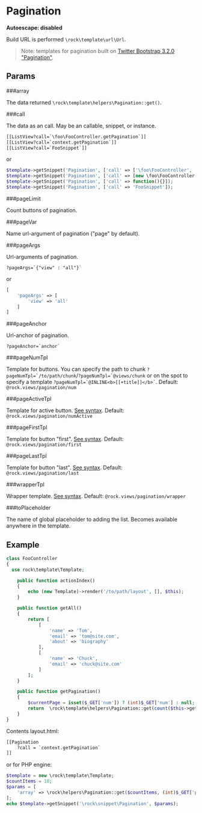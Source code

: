 Pagination
====================
**Autoescape: disabled**

Build URL is performed `\rock\template\url\Url`.

> Note: templates for pagination built on [Twitter Bootstrap  3.2.0 "Pagination"](http://getbootstrap.com/components/#pagination).

Params
--------------------

###array

The data returned `\rock\template\helpers\Pagination::get()`.

###call

The data as an call. May be an callable, snippet, or instance.

```html
[[ListView?call=`\foo\FooController.getPagination`]]
[[ListView?call=`context.getPagination`]]
[[ListView?call=`FooSnippet`]]
```
or

```php
$template->getSnippet('Pagination', ['call' => ['\foo\FooController', 'getPagination']]);
$template->getSnippet('Pagination', ['call' => [new \foo\FooController(), 'getPagination']]);
$template->getSnippet('Pagination', ['call' => function(){}]);
$template->getSnippet('Pagination', ['call' => 'FooSnippet']);
```

###pageLimit

Count buttons of pagination.

###pageVar

Name url-argument of pagination ("page" by default).

###pageArgs

Url-arguments of pagination.

```
?pageArgs=`{"view" : "all"}`
```

or

```php
[
    'pageArgs' => [
        'view' => 'all'
    ]
]
```

###pageAnchor

Url-anchor of pagination.

```
?pageAnchor=`anchor`
```

###pageNumTpl

Template for buttons. You can specify the path to chunk ```?pageNumTpl=`/to/path/chunk```/```?pageNumTpl=`@views/chunk``` or on the spot to specify a template ``` ?pageNumTpl=`@INLINE<b>[[+title]]</b>` ```.
Default: ```@rock.views/pagination/num```

###pageActiveTpl

Template for active button. [See syntax](#pagenumtpl).
Default: ```@rock.views/pagination/numActive```

###pageFirstTpl

Template for button "first". [See syntax](#pagenumtpl).
Default: ```@rock.views/pagination/first```

###pageLastTpl

Template for button "last". [See syntax](#pagenumtpl).
Default: ```@rock.views/pagination/last```

###wrapperTpl

Wrapper template. [See syntax](#pagenumtpl).
Default: ```@rock.views/pagination/wrapper```

###toPlaceholder

The name of global placeholder to adding the list. Becomes available anywhere in the template.

Example
-----------------

```php
class FooController
{
  use rock\template\Template;

    public function actionIndex()
    {
        echo (new Template)->render('/to/path/layout', [], $this);
    }

    public function getAll()
    {
        return [
            [
                'name' => 'Tom',
                'email' => 'tom@site.com',
                'about' => 'biography'
            ],
            [
                'name' => 'Chuck',
                'email' => 'chuck@site.com'
            ]
        ];
    }

    public function getPagination()
    {
        $currentPage = isset($_GET['num']) ? (int)$_GET['num'] : null;
        return  \rock\template\helpers\Pagination::get(count($this->getAll()), $currentPage);
    }
}
```

Contents layout.html:

```html
[[Pagination
    ?call = `context.getPagination`
]]
```

or for PHP engine:

```php
$template = new \rock\template\Template;
$countItems = 10;
$params = [
    'array' => \rock\helpers\Pagination::get($countItems, (int)$_GET['page'])
];
echo $template->getSnippet('\rock\snippet\Pagination', $params);
```